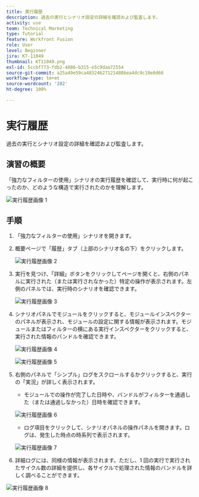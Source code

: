 ```yaml
---
title: 実行履歴
description: 過去の実行とシナリオ設定の詳細を確認および監査します。
activity: use
team: Technical Marketing
type: Tutorial
feature: Workfront Fusion
role: User
level: Beginner
jira: KT-11049
thumbnail: KT11049.png
exl-id: 5ccbf773-fdb2-4886-b315-e5c9daa72554
source-git-commit: a25a49e59ca483246271214886ea4dc9c10e8d66
workflow-type: tm+mt
source-wordcount: '282'
ht-degree: 100%

---
```


# 実行履歴

過去の実行とシナリオ設定の詳細を確認および監査します。

## 演習の概要

「強力なフィルターの使用」シナリオの実行履歴を確認して、実行時に何が起こったのか、どのような構造で実行されたのかを理解します。

![実行履歴画像 1](../12-exercises/assets/execution-history-walkthrough-1.png)

## 手順

1. 「強力なフィルターの使用」シナリオを開きます。
1. 概要ページで「履歴」タブ（上部のシナリオ名の下）をクリックします。

   ![実行履歴画像 2](../12-exercises/assets/execution-history-walkthrough-2.png)

1. 実行を見つけ、「詳細」ボタンをクリックしてページを開くと、右側のパネルに実行された（または実行されなかった）特定の操作が表示されます。左側のパネルでは、実行時のシナリオを確認できます。

   ![実行履歴画像 3](../12-exercises/assets/execution-history-walkthrough-3.png)

1. シナリオパネルでモジュールをクリックすると、モジュールインスペクターのパネルが表示され、モジュールの設定に関する情報が表示されます。モジュールまたはフィルターの横にある実行インスペクターをクリックすると、実行された情報のバンドルを確認できます。

   ![実行履歴画像 4](../12-exercises/assets/execution-history-walkthrough-4.png)

   ![実行履歴画像 5](../12-exercises/assets/execution-history-walkthrough-5.png)


1. 右側のパネルで「シンプル」ログをスクロールするかクリックすると、実行の「実況」が詳しく表示されます。

   + モジュールでの操作が完了した日時や、バンドルがフィルターを通過した（または通過しなかった）日時を確認できます。

   ![実行履歴画像 6](../12-exercises/assets/execution-history-walkthrough-6.png)

   + ログ項目をクリックして、シナリオパネルの操作パネルを開きます。ログは、発生した時点の時系列で表示されます。


   ![実行履歴画像 7](../12-exercises/assets/execution-history-walkthrough-7.png)


1. 詳細ログには、同様の情報が表示されます。ただし、1 回の実行で実行されたサイクル数の詳細を提供し、各サイクルで処理された情報のバンドルを詳しく調べることができます。

![実行履歴画像 8](../12-exercises/assets/execution-history-walkthrough-8.png)
